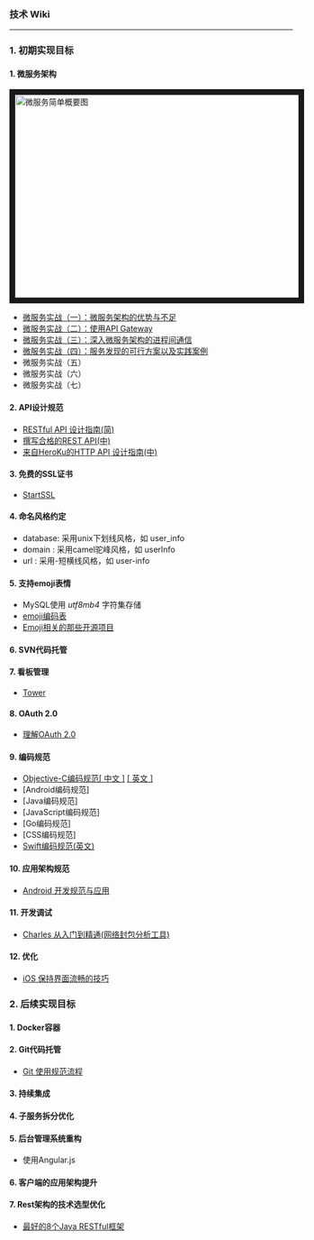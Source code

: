 
### 技术 Wiki

---

### 1. 初期实现目标

#### 1. 微服务架构

<img src="../Pics/microarch01.jpg" alt="微服务简单概要图" width="640" height="360" border="10" />

* [微服务实战（一）：微服务架构的优势与不足](http://dockone.io/article/394)
* [微服务实战（二）：使用API Gateway](http://dockone.io/article/482)
* [微服务实战（三）：深入微服务架构的进程间通信](http://dockone.io/article/549)
* [微服务实战（四）：服务发现的可行方案以及实践案例](http://dockone.io/article/771)
* 微服务实战（五）
* 微服务实战（六）
* 微服务实战（七）

#### 2. API设计规范

* [RESTful API 设计指南(简)](http://www.ruanyifeng.com/blog/2014/05/restful_api.html)
* [撰写合格的REST API(中)](http://zhuanlan.zhihu.com/prattle/20034107)  
* [来自HeroKu的HTTP API 设计指南(中)](http://get.jobdeer.com/343.get)

#### 3. 免费的SSL证书

* [StartSSL](http://www.startssl.com/)

#### 4. 命名风格约定

* database: 采用unix下划线风格，如 user_info  
* domain  : 采用camel驼峰风格，如 userInfo  
* url     : 采用-短横线风格，如 user-info  

#### 5. 支持emoji表情

* MySQL使用 *utf8mb4* 字符集存储  
* [emoji编码表](http://punchdrunker.github.io/iOSEmoji/table_html/ios6/index.html)
* [Emoji相关的那些开源项目](http://get.jobdeer.com/181.get)

#### 6. SVN代码托管

#### 7. 看板管理

* [Tower](http://tower.im)

#### 8. OAuth 2.0

* [理解OAuth 2.0](http://www.ruanyifeng.com/blog/2014/05/oauth_2_0.html)

#### 9. 编码规范

* [Objective-C编码规范[ 中文 ]](http://www.wtoutiao.com/p/f28oAA.html)   [[ 英文 ]](https://github.com/raywenderlich/objective-c-style-guide)
* [Android编码规范]
* [Java编码规范]
* [JavaScript编码规范]
* [Go编码规范]
* [CSS编码规范]
* [Swift编码规范(英文)](https://github.com/raywenderlich/swift-style-guide)

#### 10. 应用架构规范

* [Android 开发规范与应用](http://www.jianshu.com/p/4390f4fe19b3)

#### 11. 开发调试

* [Charles 从入门到精通(网络封包分析工具)](http://blog.devtang.com/blog/2015/11/14/charles-introduction/)

#### 12. 优化

* [iOS 保持界面流畅的技巧](http://blog.ibireme.com/2015/11/12/smooth_user_interfaces_for_ios/)

### 2. 后续实现目标

#### 1. Docker容器

#### 2. Git代码托管

* [Git 使用规范流程](http://www.ruanyifeng.com/blog/2015/08/git-use-process.html)

#### 3. 持续集成

#### 4. 子服务拆分优化

#### 5. 后台管理系统重构

* 使用Angular.js

#### 6. 客户端的应用架构提升

#### 7. Rest架构的技术选型优化

* [最好的8个Java RESTful框架](http://colobu.com/2015/11/15/best-available-java-restful-micro-frameworks/)














